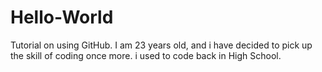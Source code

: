 # Hello-World
Tutorial on using GitHub.
I am 23 years old, and i have decided to pick up the skill of coding once more.
i used to code back in High School.
